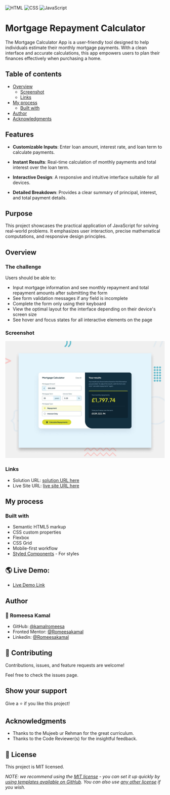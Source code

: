 ![HTML](https://img.shields.io/badge/-HTML-orange) ![CSS](https://img.shields.io/badge/-CSS-blue) ![JavaScript](https://img.shields.io/badge/-JavaScript-yellow)
 
 # Mortgage Repayment Calculator
 The Mortgage Calculator App is a user-friendly tool designed to help individuals estimate their monthly mortgage payments. With a clean interface and accurate calculations, this app empowers users to plan their finances effectively when purchasing a home.

## Table of contents

- [Overview](#overview)
  - [Screenshot](#screenshot)
  - [Links](#links)
- [My process](#my-process)
  - [Built with](#built-with)
- [Author](#author)
- [Acknowledgments](#acknowledgments)

## Features

- **Customizable Inputs**: Enter loan amount, interest rate, and loan term to calculate payments.

- **Instant Results**: Real-time calculation of monthly payments and total interest over the loan term.

- **Interactive Design**: A responsive and intuitive interface suitable for all devices.

- **Detailed Breakdown**: Provides a clear summary of principal, interest, and total payment details.

## Purpose
This project showcases the practical application of JavaScript for solving real-world problems. It emphasizes user interaction, precise mathematical computations, and responsive design principles.

## Overview

### The challenge

Users should be able to:

- Input mortgage information and see monthly repayment and total repayment amounts after submitting the form
- See form validation messages if any field is incomplete
- Complete the form only using their keyboard
- View the optimal layout for the interface depending on their device's screen size
- See hover and focus states for all interactive elements on the page

### Screenshot

![Design preview for the Mortgage repayment calculator coding challenge](./preview.jpg)

### Links

- Solution URL: [ solution URL here](https://github.com/RomeesaKamal/mortgage-repayment-calculator)
- Live Site URL: [ live site URL here](https://romeesakamal.github.io/mortgage-repayment-calculator/)

## My process

### Built with

- Semantic HTML5 markup
- CSS custom properties
- Flexbox
- CSS Grid
- Mobile-first workflow
- [Styled Components](https://styled-components.com/) - For styles


## 🌎 Live Demo:

- [Live Demo Link](https://romeesakamal.github.io/mortgage-repayment-calculator/)


## Author

### 👤 **Romeesa Kamal**

- GitHub: [@kamalromeesa](https://github.com/RomeesaKamal/)
- Fronted Mentor: [@Romeesakamal](https://www.frontendmentor.io/profile/RomeesaKamal)
- Linkedin: [@Romeesakamal](https://www.linkedin.com/in/romeesa-kamal-7864b8342/)

## 🤝 Contributing

Contributions, issues, and feature requests are welcome!

Feel free to check the issues page.

## Show your support

Give a ⭐️ if you like this project!

## Acknowledgments

- Thanks to the Mujeeb ur Rehman for the great curriculum.
- Thanks to the Code Reviewer(s) for the insightful feedback.

## 📝 License

This project is MIT licensed.

_NOTE: we recommend using the [MIT license](https://choosealicense.com/licenses/mit/) - you can set it up quickly by [using templates available on GitHub](https://docs.github.com/en/communities/setting-up-your-project-for-healthy-contributions/adding-a-license-to-a-repository). You can also use [any other license](https://choosealicense.com/licenses/) if you wish._



